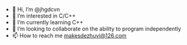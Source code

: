 - 👋 Hi, I’m @jhgdcvn
- 👀 I’m interested in C/C++
- 🌱 I’m currently learning C++
- 💞️ I’m looking to collaborate on the ability to program independently
- 📫 How to reach me makesdezhuyi@126.com

<!---
jhgdcvn/jhgdcvn is a ✨ special ✨ repository because its `README.md` (this file) appears on your GitHub profile.
You can click the Preview link to take a look at your changes.
--->
